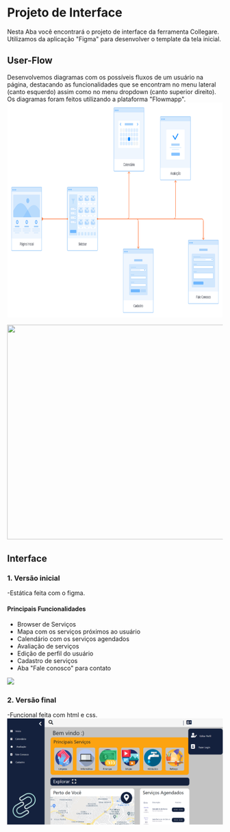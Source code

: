 
# Projeto de Interface

Nesta Aba você encontrará o projeto de interface da ferramenta Collegare. Utilizamos da aplicação "Figma" para desenvolver o template da tela inicial.

## User-Flow
Desenvolvemos diagramas com os possíveis fluxos de um usuário na página, destacando as funcionalidades que se encontram no menu lateral (canto esquerdo) assim como no menu dropdown (canto superior direito).
Os diagramas foram feitos utilizando a plataforma "Flowmapp".
<br>
<img src="https://github.com/ICEI-PUC-Minas-PMGCC-TI/tiaw-pmg-cc-m-20212-trabalho-autonomo/blob/213ea1bb02e410604d47b0eccbb8833879eebbb7/Documentacao/images/User-Flow/Menu%20Lateral.png" width="800" height="500">
<br>

<img src="https://github.com/ICEI-PUC-Minas-PMGCC-TI/tiaw-pmg-cc-m-20212-trabalho-autonomo/blob/213ea1bb02e410604d47b0eccbb8833879eebbb7/Documentacao/images/User-Flow/P%C3%A1gina%20Inicial.png" width="600" height="500">

<br>


## Interface
### 1. Versão inicial 
-Estática feita com o figma.
#### Principais Funcionalidades
- Browser de Serviços
- Mapa com os serviços próximos ao usuário
- Calendário com os serviços agendados
- Avaliação de serviços
- Edição de perfil do usuário
- Cadastro de serviços
- Aba "Fale conosco" para contato

<img src="https://user-images.githubusercontent.com/90704425/136807440-c37dd244-428f-4c5d-a30b-d2cedd1013b6.png" width="860">

### 2. Versão final 
-Funcional feita com html e css.
<img src="https://github.com/ICEI-PUC-Minas-PMGCC-TI/tiaw-pmg-cc-m-20212-trabalho-autonomo/blob/fd53e00691397b8a0b9eef9645c711c595f2c549/Documentacao/images/Principais%20Telas/Interface%20Final.png" width="860">



